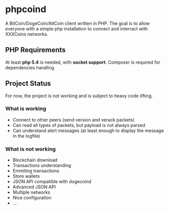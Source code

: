 # phpcoind

A BitCoin/DogeCoin/AltCoin client written in PHP. The goal is to allow everyone with a simple php installation to connect and interract
with XXXCoins networks.


## PHP Requirements

At least **php 5.4** is needed, with **socket support**.
Composer is required for dependencies handling


## Project Status

For now, the project is not working and is subject to heavy code lifting.

### What is working

* Connect to other peers (send version and verack packets)
* Can read all types of packets, but payload is not always parsed
* Can understand alert messages (at least enough to display the message in the logfile)

### What is not working

* Blockchain download
* Transactions understanding
* Emmiting transactions
* Store wallets
* JSON API compatible with dogecoind
* Advanced JSON API
* Multiple networks
* Nice configuration
* ...